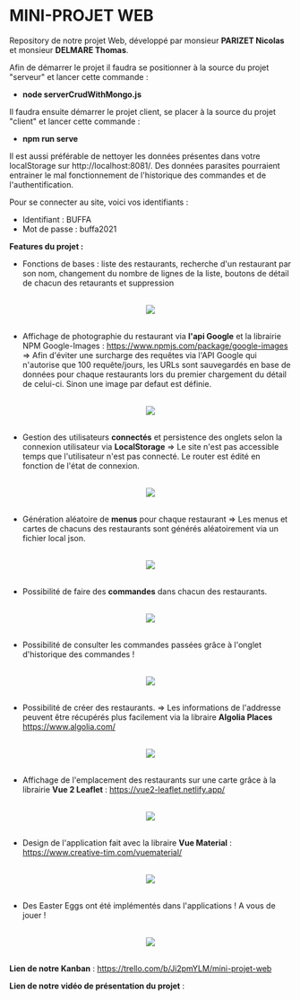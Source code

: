 # MINI-PROJET WEB

Repository de notre projet Web, développé par monsieur **PARIZET Nicolas** et monsieur **DELMARE Thomas**.  

Afin de démarrer le projet il faudra se positionner à la source du projet "serveur" et lancer cette commande :
  - **node serverCrudWithMongo.js**  

Il faudra ensuite démarrer le projet client, se placer à la source du projet "client" et lancer cette commande :
  - **npm run serve**  

Il est aussi préférable de nettoyer les données présentes dans votre localStorage sur http://localhost:8081/. Des données parasites pourraient entrainer le mal fonctionnement de l'historique des commandes et de l'authentification.

Pour se connecter au site, voici vos identifiants :
  - Identifiant : BUFFA  
  - Mot de passe : buffa2021

**Features du projet :**
  -  Fonctions de bases : liste des restaurants, recherche d'un restaurant par son nom, changement du nombre de lignes de la liste, boutons de détail de chacun des retaurants et suppression

<br />

<div align="center">
  <img src="https://media.giphy.com/media/sMP3i5b6qGQHvSIFvR/giphy.gif"/>
</div>

<br />

  -  Affichage de photographie du restaurant via **l'api Google** et la librairie NPM Google-Images : https://www.npmjs.com/package/google-images
      => Afin d'éviter une surcharge des requêtes via l'API Google qui n'autorise que 100 requête/jours, les URLs sont sauvegardés en base de données pour chaque restaurants lors du premier chargement du détail de celui-ci. Sinon une image par defaut est définie.
 
<br />

<div align="center">
  <img src="https://media.giphy.com/media/zpehynVnhUkbPMMGGy/giphy.gif"/>
</div>

<br />
      
  -  Gestion des utilisateurs **connectés** et persistence des onglets selon la connexion utilisateur via **LocalStorage**
      => Le site n'est pas accessible temps que l'utilisateur n'est pas connecté. Le router est édité en fonction de l'état de connexion.

<br />

<div align="center">
  <img src="https://media.giphy.com/media/t2ZzesoEGVEGgDuuOt/giphy.gif"/>
</div>

<br />

-  Génération aléatoire de **menus** pour chaque restaurant
      => Les menus et cartes de chacuns des restaurants sont générés aléatoirement via un fichier local json.

<br />

<div align="center">
  <img src="https://media.giphy.com/media/zW3VgwAYNWMOGoZsJC/giphy.gif"/>
</div>

<br />

  -  Possibilité de faire des **commandes** dans chacun des restaurants.
  
<br />

<div align="center">
  <img src="https://media.giphy.com/media/GOiwo3YE8nkEjpcxfb/giphy.gif"/>
</div>

<br />

  - Possibilité de consulter les commandes passées grâce à l'onglet d'historique des commandes !

<br />

<div align="center">
  <img src="https://media.giphy.com/media/XNPsmALeEoK0sToMpQ/giphy.gif"/>
</div>

<br />

  -  Possibilité de créer des restaurants.
      => Les informations de l'addresse peuvent être récupérés plus facilement via la libraire **Algolia Places** https://www.algolia.com/

<br />

<div align="center">
  <img src="https://media.giphy.com/media/zeDb3FwJ8mcBeRUIY7/giphy.gif"/>
</div>

<br />

-  Affichage de l'emplacement des restaurants sur une carte grâce à la librairie **Vue 2 Leaflet** : https://vue2-leaflet.netlify.app/

<br />

<div align="center">
  <img src="https://media.giphy.com/media/5BtFiV3pgr7BDcJ4U7/giphy.gif"/>
</div>

<br />

-  Design de l'application fait avec la libraire **Vue Material** : https://www.creative-tim.com/vuematerial/ 

<br />

<div align="center">
  <img src="https://media.giphy.com/media/Y9x7tApdD8Iep9MMWB/giphy.gif"/>
</div>

<br />

-  Des Easter Eggs ont été implémentés dans l'applications ! A vous de jouer !
 
<br />

<div align="center">
  <img src="https://media.giphy.com/media/uikTX95XMDAdTbiFH8/giphy.gif"/>
</div>

<br />

**Lien de notre Kanban** : https://trello.com/b/Ji2pmYLM/mini-projet-web  

**Lien de notre vidéo de présentation du projet** :
